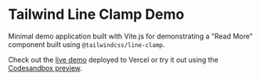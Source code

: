 # Tailwind Line Clamp Demo

Minimal demo application built with Vite.js for demonstrating a "Read More" component built using
`@tailwindcss/line-clamp`.

Check out the [live demo](https://tailwind-line-clamp-demo.vercel.app) deployed to Vercel or try it
out using the [Codesandbox preview](https://codesandbox.io/s/5hz9w).
